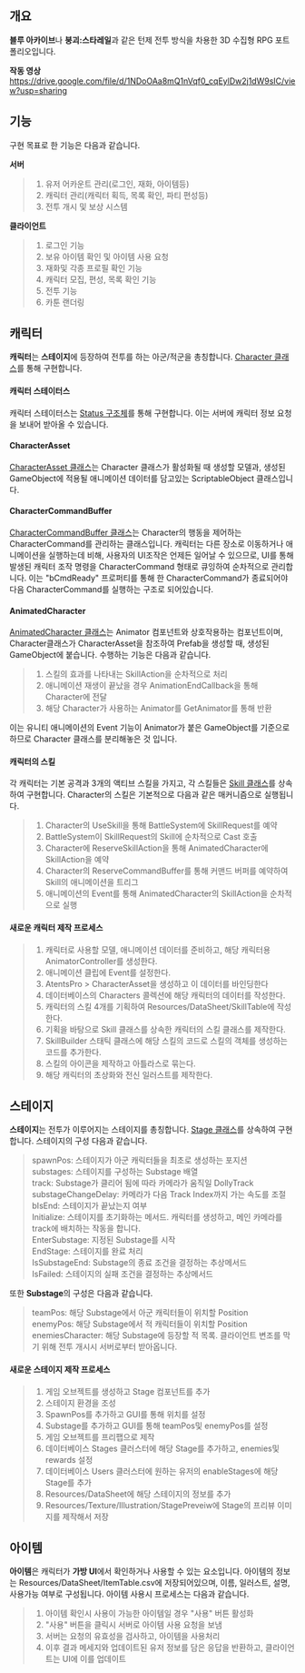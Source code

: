 개요
----------------------
**블루 아카이브**나 **붕괴:스타레일**과 같은 턴제 전투 방식을 차용한 3D 수집형 RPG 포트폴리오입니다.

**작동 영상**
https://drive.google.com/file/d/1NDoOAa8mQ1nVqf0_cqEylDw2j1dW9sIC/view?usp=sharing

기능
---------------------
구현 목표로 한 기능은 다음과 같습니다.

**서버**
> 1. 유저 어카운트 관리(로그인, 재화, 아이템등)<br>
> 2. 캐릭터 관리(캐릭터 획득, 목록 확인, 파티 편성등)<br>
> 3. 전투 개시 및 보상 시스템<br>

**클라이언트**
> 1. 로그인 기능<br>
> 2. 보유 아이템 확인 및 아이템 사용 요청<br>
> 3. 재화및 각종 프로필 확인 기능<br>
> 4. 캐릭터 모집, 편성, 목록 확인 기능<br>
> 5. 전투 기능<br>
> 6. 카툰 랜더링<br>

캐릭터
--------------------
**캐릭터**는 **스테이지**에 등장하여 전투를 하는 아군/적군을 총칭합니다. [Character 클래스](https://github.com/nejukmaster/AtentsPro/blob/main/Assets/Scripts/Objects/Character/Character.cs)를 통해 구현합니다.

#### 캐릭터 스테이터스
캐릭터 스테이터스는 [Status 구조체](https://github.com/nejukmaster/AtentsPro/blob/main/Assets/Scripts/Objects/Character/Status.cs)를 통해 구현합니다. 이는 서버에 캐릭터 정보 요청을 보내어 받아올 수 있습니다.

#### CharacterAsset
[CharacterAsset 클래스](https://github.com/nejukmaster/AtentsPro/blob/main/Assets/Scripts/Objects/Character/CharacterAsset.cs)는 Character 클래스가 활성화될 때 생성할 모델과, 생성된 GameObject에 적용될 애니메이션 데이터를 담고있는 ScriptableObject 클래스입니다.

#### CharacterCommandBuffer
[CharacterCommandBuffer 클래스](https://github.com/nejukmaster/AtentsPro/blob/main/Assets/Scripts/Objects/Character/CharacterCommandBuffer.cs)는 Character의 행동을 제어하는 CharacterCommand를 관리하는 클래스입니다. 캐릭터는 다른 장소로 이동하거나 애니메이션을 실행하는데 비해, 사용자의 UI조작은 언제든 일어날 수 있으므로, UI를 통해 발생된 캐릭터 조작 명령을 CharacterCommand 형태로 큐잉하여 순차적으로 관리합니다. 이는 "bCmdReady" 프로퍼티를 통해 한 CharacterCommand가 종료되어야 다음 CharacterCommand를 실행하는 구조로 되어있습니다.

#### AnimatedCharacter
[AnimatedCharacter 클래스](https://github.com/nejukmaster/AtentsPro/blob/main/Assets/Scripts/Objects/Character/AnimatedCharacter.cs)는 Animator 컴포넌트와 상호작용하는 컴포넌트이며, Character클래스가 CharacterAsset을 참조하여 Prefab을 생성할 때, 생성된 GameObject에 붙습니다. 수행하는 기능은 다음과 같습니다.
> 1. 스킬의 효과를 나타내는 SkillAction을 순차적으로 처리<br>
> 2. 애니메이션 재생이 끝났을 경우 AnimationEndCallback을 통해 Character에 전달<br>
> 3. 해당 Character가 사용하는 Animator를 GetAnimator를 통해 반환

이는 유니티 애니메이션의 Event 기능이 Animator가 붙은 GameObject를 기준으로 하므로 Character 클래스를 분리해놓은 것 입니다.

#### 캐릭터의 스킬
각 캐릭터는 기본 공격과 3개의 액티브 스킬을 가지고, 각 스킬들은 [Skill 클래스](https://github.com/nejukmaster/AtentsPro/blob/main/Assets/Scripts/Battle/Skill/Skill.cs)를 상속하여 구현합니다. Character의 스킬은 기본적으로 다음과 같은 매커니즘으로 실행됩니다.
> 1. Character의 UseSkill을 통해 BattleSystem에 SkillRequest를 예약<br>
> 2. BattleSystem이 SkillRequest의 Skill에 순차적으로 Cast 호출<br>
> 3. Character에 ReserveSkillAction을 통해 AnimatedCharacter에 SkillAction을 예약<br>
> 4. Character의 ReserveCommandBuffer를 통해 커맨드 버퍼를 예약하여 Skill의 애니메이션을 트리그<br>
> 5. 애니메이션의 Event를 통해 AnimatedCharacter의 SkillAction을 순차적으로 실행

#### 새로운 캐릭터 제작 프로세스
> 1. 캐릭터로 사용할 모델, 애니메이션 데이터를 준비하고, 해당 캐릭터용 AnimatorController를 생성한다.<br>
> 2. 애니메이션 클립에 Event를 설정한다.<br>
> 3. AtentsPro > CharacterAsset을 생성하고 이 데이터를 바인딩한다<br>
> 4. 데이터베이스의 Characters 콜렉션에 해당 캐릭터의 데이터를 작성한다.<br>
> 5. 캐릭터의 스킬 4개를 기획하여 Resources/DataSheet/SkillTable에 작성한다.<br>
> 6. 기획을 바탕으로 Skill 클래스를 상속한 캐릭터의 스킬 클래스를 제작한다.<br>
> 7. SkillBuilder 스태틱 클래스에 해당 스킬의 코드로 스킬의 객체를 생성하는 코드를 추가한다.<br>
> 8. 스킬의 아이콘을 제작하고 아틀라스로 묶는다.<br>
> 9. 해당 캐릭터의 초상화와 전신 일러스트를 제작한다.<br>

스테이지
-----------------------------------------
**스테이지**는 전투가 이루어지는 스테이지를 총칭합니다. [Stage 클래스](https://github.com/nejukmaster/AtentsPro/blob/main/Assets/Scripts/Battle/Stage/Stage.cs)를 상속하여 구현합니다. 스테이지의 구성 다음과 같습니다.
> spawnPos: 스테이지가 아군 캐릭터들을 최초로 생성하는 포지션<br>
> substages: 스테이지를 구성하는 Substage 배열<br>
> track: Substage가 클리어 됨에 따라 카메라가 움직일 DollyTrack<br>
> substageChangeDelay: 카메라가 다음 Track Index까지 가는 속도를 조절<br>
> bIsEnd: 스테이지가 끝났는지 여부<br>
> Initialize: 스테이지를 초기화하는 메서드. 캐릭터를 생성하고, 메인 카메라를 track에 배치하는 작동을 합니다.<br>
> EnterSubstage: 지정된 Substage를 시작<br>
> EndStage: 스테이지를 완료 처리<br>
> IsSubstageEnd: Substage의 종료 조건을 결정하는 추상메서드<br>
> IsFailed: 스테이지의 실패 조건을 결정하는 추상메서드<br>

또한 **Substage**의 구성은 다음과 같습니다.
> teamPos: 해당 Substage에서 아군 캐릭터들이 위치할 Position<br>
> enemyPos: 해당 Substage에서 적 캐릭터들이 위치할 Position<br>
> enemiesCharacter: 해당 Substage에 등장할 적 목록. 클라이언트 변조를 막기 위해 전투 개시시 서버로부터 받아옵니다.<br>

#### 새로운 스테이지 제작 프로세스
> 1. 게임 오브젝트를 생성하고 Stage 컴포넌트를 추가<br>
> 2. 스테이지 환경을 조성<br>
> 3. SpawnPos를 추가하고 GUI를 통해 위치를 설정<br>
> 4. Substage를 추가하고 GUI를 통해 teamPos및 enemyPos를 설정<br>
> 5. 게임 오브젝트를 프리팹으로 제작<br>
> 6. 데이터베이스 Stages 클러스터에 해당 Stage를 추가하고, enemies및 rewards 설정<br>
> 7. 데이터베이스 Users 클러스터에 원하는 유저의 enableStages에 해당 Stage를 추가<br>
> 8. Resources/DataSheet에 해당 스테이지의 정보를 추가<br>
> 9. Resources/Texture/Illustration/StagePreveiw에 Stage의 프리뷰 이미지를 제작해서 저장<br>

아이템
----------------------------------------
**아이템**은 캐릭터가 **가방 UI**에서 확인하거나 사용할 수 있는 요소입니다. 아이템의 정보는 Resources/DataSheet/ItemTable.csv에 저장되어있으며, 이름, 일러스트, 설명, 사용가능 여부로 구성됩니다. 아이템 사용시 프로세스는 다음과 같습니다.
> 1. 아이템 확인시 사용이 가능한 아이템일 경우 "사용" 버튼 활성화<br>
> 2. "사용" 버튼을 클릭시 서버로 아이템 사용 요청을 보냄<br>
> 3. 서버는 요청의 유효성을 검사하고, 아이템을 사용처리<br>
> 4. 이후 결과 메세지와 업데이트된 유저 정보를 담은 응답을 반환하고, 클라이언트는 UI에 이를 업데이트<br>
